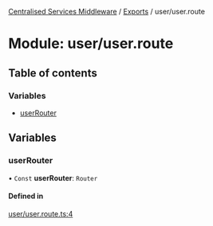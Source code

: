 [Centralised Services Middleware](../README.md) / [Exports](../modules.md) / user/user.route

# Module: user/user.route

## Table of contents

### Variables

- [userRouter](user_user_route.md#userrouter)

## Variables

### userRouter

• `Const` **userRouter**: `Router`

#### Defined in

[user/user.route.ts:4](https://github.com/pshaddel/ts-express-prisma-rest/blob/811a292/src/user/user.route.ts#L4)
